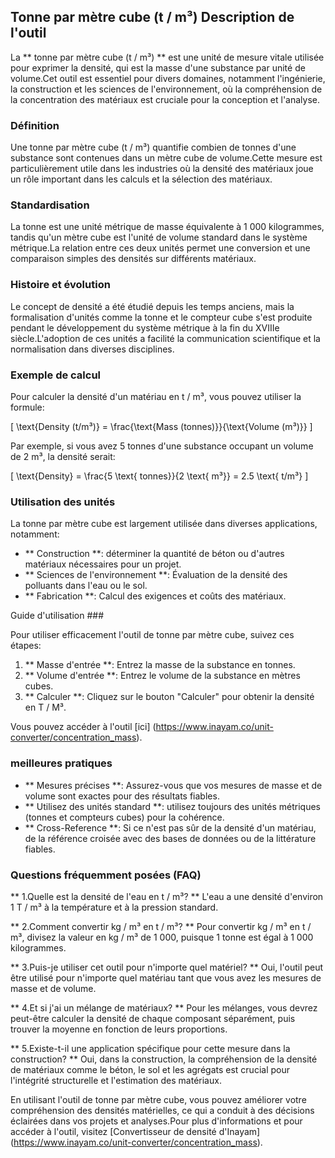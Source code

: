 ## Tonne par mètre cube (t / m³) Description de l'outil

La ** tonne par mètre cube (t / m³) ** est une unité de mesure vitale utilisée pour exprimer la densité, qui est la masse d'une substance par unité de volume.Cet outil est essentiel pour divers domaines, notamment l'ingénierie, la construction et les sciences de l'environnement, où la compréhension de la concentration des matériaux est cruciale pour la conception et l'analyse.

### Définition

Une tonne par mètre cube (t / m³) quantifie combien de tonnes d'une substance sont contenues dans un mètre cube de volume.Cette mesure est particulièrement utile dans les industries où la densité des matériaux joue un rôle important dans les calculs et la sélection des matériaux.

### Standardisation

La tonne est une unité métrique de masse équivalente à 1 000 kilogrammes, tandis qu'un mètre cube est l'unité de volume standard dans le système métrique.La relation entre ces deux unités permet une conversion et une comparaison simples des densités sur différents matériaux.

### Histoire et évolution

Le concept de densité a été étudié depuis les temps anciens, mais la formalisation d'unités comme la tonne et le compteur cube s'est produite pendant le développement du système métrique à la fin du XVIIIe siècle.L'adoption de ces unités a facilité la communication scientifique et la normalisation dans diverses disciplines.

### Exemple de calcul

Pour calculer la densité d'un matériau en t / m³, vous pouvez utiliser la formule:

\[ \text{Density (t/m³)} = \frac{\text{Mass (tonnes)}}{\text{Volume (m³)}} \]

Par exemple, si vous avez 5 tonnes d'une substance occupant un volume de 2 m³, la densité serait:

\[ \text{Density} = \frac{5 \text{ tonnes}}{2 \text{ m³}} = 2.5 \text{ t/m³} \]

### Utilisation des unités

La tonne par mètre cube est largement utilisée dans diverses applications, notamment:

- ** Construction **: déterminer la quantité de béton ou d'autres matériaux nécessaires pour un projet.
- ** Sciences de l'environnement **: Évaluation de la densité des polluants dans l'eau ou le sol.
- ** Fabrication **: Calcul des exigences et coûts des matériaux.

Guide d'utilisation ###

Pour utiliser efficacement l'outil de tonne par mètre cube, suivez ces étapes:

1. ** Masse d'entrée **: Entrez la masse de la substance en tonnes.
2. ** Volume d'entrée **: Entrez le volume de la substance en mètres cubes.
3. ** Calculer **: Cliquez sur le bouton "Calculer" pour obtenir la densité en T / M³.

Vous pouvez accéder à l'outil [ici] (https://www.inayam.co/unit-converter/concentration_mass).

### meilleures pratiques

- ** Mesures précises **: Assurez-vous que vos mesures de masse et de volume sont exactes pour des résultats fiables.
- ** Utilisez des unités standard **: utilisez toujours des unités métriques (tonnes et compteurs cubes) pour la cohérence.
- ** Cross-Reference **: Si ce n'est pas sûr de la densité d'un matériau, de la référence croisée avec des bases de données ou de la littérature fiables.

### Questions fréquemment posées (FAQ)

** 1.Quelle est la densité de l'eau en t / m³? **
L'eau a une densité d'environ 1 T / m³ à la température et à la pression standard.

** 2.Comment convertir kg / m³ en t / m³? **
Pour convertir kg / m³ en t / m³, divisez la valeur en kg / m³ de 1 000, puisque 1 tonne est égal à 1 000 kilogrammes.

** 3.Puis-je utiliser cet outil pour n'importe quel matériel? **
Oui, l'outil peut être utilisé pour n'importe quel matériau tant que vous avez les mesures de masse et de volume.

** 4.Et si j'ai un mélange de matériaux? **
Pour les mélanges, vous devrez peut-être calculer la densité de chaque composant séparément, puis trouver la moyenne en fonction de leurs proportions.

** 5.Existe-t-il une application spécifique pour cette mesure dans la construction? **
Oui, dans la construction, la compréhension de la densité de matériaux comme le béton, le sol et les agrégats est crucial pour l'intégrité structurelle et l'estimation des matériaux.

En utilisant l'outil de tonne par mètre cube, vous pouvez améliorer votre compréhension des densités matérielles, ce qui a conduit à des décisions éclairées dans vos projets et analyses.Pour plus d'informations et pour accéder à l'outil, visitez [Convertisseur de densité d'Inayam] (https://www.inayam.co/unit-converter/concentration_mass).